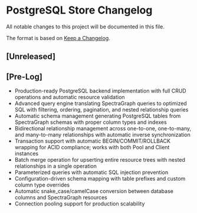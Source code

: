 # PostgreSQL Store Changelog

All notable changes to this project will be documented in this file.

The format is based on [Keep a Changelog](https://keepachangelog.com/en/1.0.0/).

## [Unreleased]

## [Pre-Log]

- Production-ready PostgreSQL backend implementation with full CRUD operations and automatic resource validation
- Advanced query engine translating SpectraGraph queries to optimized SQL with filtering, ordering, pagination, and nested relationship queries
- Automatic schema management generating PostgreSQL tables from SpectraGraph schemas with proper column types and indexes
- Bidirectional relationship management across one-to-one, one-to-many, and many-to-many relationships with automatic inverse synchronization
- Transaction support with automatic BEGIN/COMMIT/ROLLBACK wrapping for ACID compliance; works with both Pool and Client instances
- Batch merge operation for upserting entire resource trees with nested relationships in a single operation
- Parameterized queries with automatic SQL injection prevention
- Configuration-driven schema mapping with table prefixes and custom column type overrides
- Automatic snake_case/camelCase conversion between database columns and SpectraGraph resources
- Connection pooling support for production scalability
